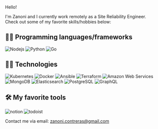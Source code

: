 Hello!

I'm Zanoni and I currently work remotely as a Site Reliability Engineer. Check out some of my favorite skills/hobbies below:

## 👨‍💻 Programming languages/frameworks

![Nodejs](https://img.shields.io/badge/-Nodejs-000000?style=flat-square&logo=node.js)
![Python](https://img.shields.io/badge/-Python-000000?style=flat-square&logo=python)
![Go](https://img.shields.io/badge/--000000?style=flat-square&logo=go)

## 👨‍💻 Technologies

![Kubernetes](https://img.shields.io/badge/-Kubernetes-000000?style=flat-square&logo=kubernetes)
![Docker](https://img.shields.io/badge/-Docker-000000?style=flat-square&logo=docker)
![Ansible](https://img.shields.io/badge/-Ansible-000000?style=flat-square&logo=ansible)
![Terraform](https://img.shields.io/badge/-Terraform-623CE4?style=flat-square&logo=terraform)
![Amazon Web Services](https://img.shields.io/badge/-AWS-FF9900?style=flat-square&logo=amazon-aws)
![MongoDB](https://img.shields.io/badge/-MongoDB-FFFFFF?style=flat-square&logo=mongodb)
![Elasticsearch](https://img.shields.io/badge/-Elasticsearch-000000?style=flat-square&logo=elasticsearch)
![PostgreSQL](https://img.shields.io/badge/-PostgreSQL-336791?style=flat-square&logo=postgresql)
![GraphQL](https://img.shields.io/badge/-GraphQL-E10098?style=flat-square&logo=graphql)


## 🛠 My favorite tools
![notion](https://img.shields.io/badge/-Notion-000000?style=flat-square&logo=notion)
![todoist](https://img.shields.io/badge/-todoist-FFFFFF?style=flat-square&logo=todoist)

Contact me via email: zanoni.contreras@gmail.com